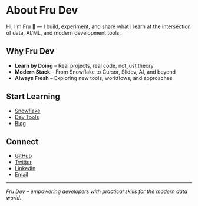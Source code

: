 # About Fru Dev  

Hi, I’m Fru 👋 — I build, experiment, and share what I learn at the intersection of data, AI/ML, and modern development tools.   

## Why Fru Dev  

- **Learn by Doing** – Real projects, real code, not just theory  
- **Modern Stack** – From Snowflake to Cursor, Slidev, AI, and beyond  
- **Always Fresh** – Exploring new tools, workflows, and approaches   

## Start Learning  

- [Snowflake](labs/snowflake/index.md)  
- [Dev Tools](labs/dev-tools/index.md)  
- [Blog](labs/blog/index.md)  

## Connect  

- [GitHub](https://github.com/frunde)  
- [Twitter](https://twitter.com/frunde)  
- [LinkedIn](https://linkedin.com/in/frunde)  
- [Email](mailto:fru.dev3@gmail.com)  

---  

*Fru Dev – empowering developers with practical skills for the modern data world.*  
